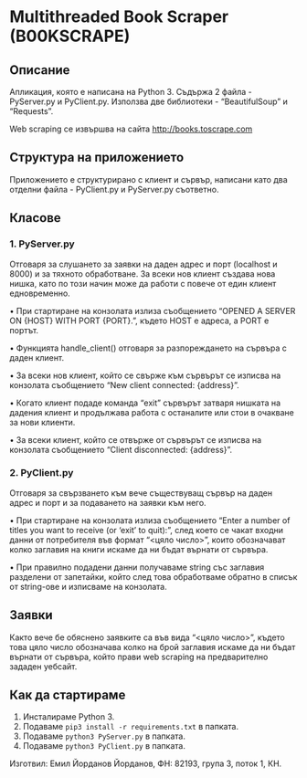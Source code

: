 

# Multithreaded Book Scraper (B00KSCRAPE)

## Описание

Апликация, която е написана на Python 3. Съдържа 2 файла - PyServer.py и
PyClient.py. Използва две библиотеки - “BeautifulSoup” и “Requests”.

Web scraping се извършва на сайта <http://books.toscrape.com>

## Структура на приложението

Приложението е структурирано с клиент и сървър, написани като два
отделни файла - PyClient.py и PyServer.py съответно.

## Класове

### 1. PyServer.py

Отговаря за слушането за заявки на даден адрес и порт (localhost и 8000) и
за тяхното обработване. За всеки нов клиент създава нова нишка, като по този начин
може да работи с повече от един клиент едновременно.

• При стартиране на конзолата излиза съобщението “OPENED A SERVER ON
{HOST} WITH PORT {PORT}.”, където HOST е адреса, а PORT е портът.

• Функцията handle\_client() отговаря за разпореждането на сървъра с даден клиент.

• За всеки нов клиент, който се свърже към сървърът се изписва на конзолата
съобщението “New client connected: {address}”.

• Когато клиент подаде команда “exit” сървърът затваря нишката на дадения клиент
и продължава работа с останалите или стои в очакване за нови клиенти.

• За всеки клиент, който се отвърже от сървърът се изписва на конзолата
съобщението “Client disconnected: {address}”.

### 2. PyClient.py

Отговаря за свързването към вече съществуващ сървър на даден адрес и
порт и за подаването на заявки към него.

• При стартиране на конзолата излиза съобщението “Enter a number of titles you
want to receive (or ‘exit’ to quit):”, след което се чакат входни данни от
потребителя във формат “<цяло число>”, които обозначават колко заглавия на
книги искаме да ни бъдат върнати от сървъра.

• При правилно подадени данни получаваме string със заглавия разделени от
запетайки, който след това обработваме обратно в списък от string-ове и изписваме
на конзолата.

## Заявки

Както вече бе обяснено заявките са във вида “<цяло число>”, където това
цяло число обозначава колко на брой заглавия искаме да ни бъдат върнати от
сървъра, който прави web scraping на предварително зададен уебсайт.

## Как да стартираме

  1. Инсталираме Python 3.
  2. Подаваме `pip3 install -r requirements.txt` в папката.
  3. Подаваме `python3 PyServer.py` в папката.
  4. Подаваме `python3 PyClient.py` в папката.

Изготвил: Емил Йорданов Йорданов, ФН: 82193, група 3, поток 1, КН.


